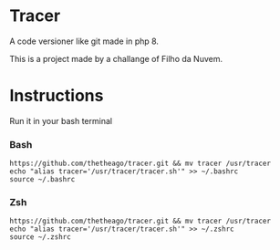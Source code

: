 # Tracer
A code versioner like git made in php 8.

This is a project made by a challange of Filho da Nuvem.

# Instructions
Run it in your bash terminal

### Bash
    https://github.com/thetheago/tracer.git && mv tracer /usr/tracer
    echo "alias tracer='/usr/tracer/tracer.sh'" >> ~/.bashrc
    source ~/.bashrc

### Zsh
    https://github.com/thetheago/tracer.git && mv tracer /usr/tracer
    echo "alias tracer='/usr/tracer/tracer.sh'" >> ~/.zshrc
    source ~/.zshrc

